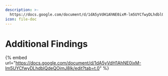 ```yaml
---
description: >-
  https://docs.google.com/document/d/1dA5yVdH1AhNE0ixM-lm5UYCfwyDLhdblQdeQOimJ8lk/edit?tab=t.0
icon: file-doc
---
```


# Additional Findings



{% embed url="https://docs.google.com/document/d/1dA5yVdH1AhNE0ixM-lm5UYCfwyDLhdblQdeQOimJ8lk/edit?tab=t.0" %}
